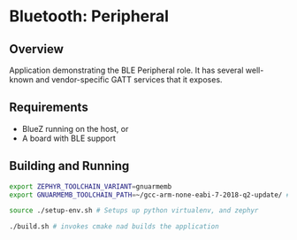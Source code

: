 # Bluetooth: Peripheral

## Overview

Application demonstrating the BLE Peripheral role. It has several well-known and
vendor-specific GATT services that it exposes.


## Requirements

* BlueZ running on the host, or
* A board with BLE support

## Building and Running

```bash
export ZEPHYR_TOOLCHAIN_VARIANT=gnuarmemb
export GNUARMEMB_TOOLCHAIN_PATH=~/gcc-arm-none-eabi-7-2018-q2-update/ # path to downloaded toolchain

source ./setup-env.sh # Setups up python virtualenv, and zephyr

./build.sh # invokes cmake nad builds the application

```
